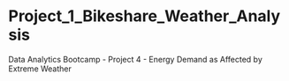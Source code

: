 # Project_1_Bikeshare_Weather_Analysis

Data Analytics Bootcamp - Project 4 - Energy Demand as Affected by Extreme Weather
